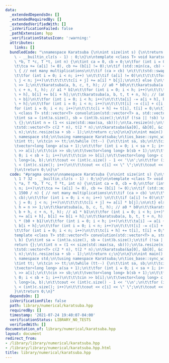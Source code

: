 ```yaml
---
data:
  _extendedDependsOn: []
  _extendedRequiredBy: []
  _extendedVerifiedWith: []
  _isVerificationFailed: false
  _pathExtension: hpp
  _verificationStatusIcon: ':warning:'
  attributes:
    links: []
  bundledCode: "\nnamespace Karatsuba {\n\nint size(int s) {\n\treturn s > 1 ? 32\
    \ - __builtin_clz(s - 1) : 0;\n}\n\ntemplate <class T> void karatsuba(T *a, T\
    \ *b, T *c, T *t, int n) {\n\tint ca = 0, cb = 0;\n\tfor (int i = 0; i < n; i++)\n\
    \t\tca += (a[i] != 0), cb += (b[i] != 0);\n\tif (std::min(ca, cb) <= 1500 / n)\
    \ { // not many multiplications\n\t\tif (ca > cb) \n\t\t\tstd::swap(ca, cb);\n\
    \t\tfor (int i = 0; i < n; i++) \n\t\t\tif (a[i] != 0)\n\t\t\t\tfor (int j = 0;\
    \ j < n; j++)\n\t\t\t\t\tc[i + j] += a[i] * b[j];\n\n\t} else {\n\t\tint h = n\
    \ >> 1;\n\t\tkaratsuba(a, b, c, t, h); // a0 * b0\n\t\tkaratsuba(a + h, b + h,\
    \ c + n, t, h); // a1 * b1\n\t\tfor (int i = 0; i < h; i++)\n\t\t\ta[i] += a[i\
    \ + h], b[i] += b[i + h];\n\t\tkaratsuba(a, b, t, t + n, h); // (a0 + a1) * (b0\
    \ + b1)\n\t\tfor (int i = 0; i < h; i++)\n\t\t\ta[i] -= a[i + h], b[i] -= b[i\
    \ + h];\n\t\tfor (int i = 0; i < n; i++)\n\t\t\tt[i] -= c[i] + c[i + n];\n\t\t\
    for (int i = 0; i < n; i++)\n\t\t\tc[i + h] += t[i], t[i] = 0;\n\t}\n}\n\ntemplate\
    \ <class T> std::vector<T> convolution(std::vector<T> a, std::vector<T> b) {\n\
    \tint sa = (int)a.size(), sb = (int)b.size();\n\tif (!sa || !sb) \n\t\treturn\
    \ {};\n\tint n = (1 << size(std::max(sa, sb)));\n\ta.resize(n);\n\tb.resize(n);\n\
    \tstd::vector<T> c(2 * n), t(2 * n);\n\tkaratsuba(&a[0], &b[0], &c[0], &t[0],\
    \ n);\n\tc.resize(sa + sb - 1);\n\treturn c;\n}\n\n}\n\nint main() {\n\tusing\
    \ namespace std;\n\tusing namespace Karatsuba;\n\tios_base::sync_with_stdio(0);\n\
    \tint tt; \n\tcin >> tt;\n\twhile (tt--) {\n\t\tint sa, sb;\n\t\tcin >> sa;\n\t\
    \tvector<long long> a(sa + 1);\n\t\tfor (int i = 0; i < sa + 1; i++)\n\t\t\tcin\
    \ >> a[i];\n\t\tcin >> sb;\n\t\tvector<long long> b(sb + 1);\n\t\tfor (int i =\
    \ 0; i < sb + 1; i++)\n\t\t\tcin >> b[i];\n\t\tvector<long long> c = convolution<long\
    \ long>(a, b);\n\t\tcout << (int)c.size() - 1 << '\\n';\n\t\tfor (int i = 0; i\
    \ < (int)c.size(); i++)\n\t\t\tcout << c[i] << \" \";\n\t\tcout << '\\n';\n\t\
    }\n\treturn 0;\n}\n"
  code: "#pragma once\n\nnamespace Karatsuba {\n\nint size(int s) {\n\treturn s >\
    \ 1 ? 32 - __builtin_clz(s - 1) : 0;\n}\n\ntemplate <class T> void karatsuba(T\
    \ *a, T *b, T *c, T *t, int n) {\n\tint ca = 0, cb = 0;\n\tfor (int i = 0; i <\
    \ n; i++)\n\t\tca += (a[i] != 0), cb += (b[i] != 0);\n\tif (std::min(ca, cb) <=\
    \ 1500 / n) { // not many multiplications\n\t\tif (ca > cb) \n\t\t\tstd::swap(ca,\
    \ cb);\n\t\tfor (int i = 0; i < n; i++) \n\t\t\tif (a[i] != 0)\n\t\t\t\tfor (int\
    \ j = 0; j < n; j++)\n\t\t\t\t\tc[i + j] += a[i] * b[j];\n\n\t} else {\n\t\tint\
    \ h = n >> 1;\n\t\tkaratsuba(a, b, c, t, h); // a0 * b0\n\t\tkaratsuba(a + h,\
    \ b + h, c + n, t, h); // a1 * b1\n\t\tfor (int i = 0; i < h; i++)\n\t\t\ta[i]\
    \ += a[i + h], b[i] += b[i + h];\n\t\tkaratsuba(a, b, t, t + n, h); // (a0 + a1)\
    \ * (b0 + b1)\n\t\tfor (int i = 0; i < h; i++)\n\t\t\ta[i] -= a[i + h], b[i] -=\
    \ b[i + h];\n\t\tfor (int i = 0; i < n; i++)\n\t\t\tt[i] -= c[i] + c[i + n];\n\
    \t\tfor (int i = 0; i < n; i++)\n\t\t\tc[i + h] += t[i], t[i] = 0;\n\t}\n}\n\n\
    template <class T> std::vector<T> convolution(std::vector<T> a, std::vector<T>\
    \ b) {\n\tint sa = (int)a.size(), sb = (int)b.size();\n\tif (!sa || !sb) \n\t\t\
    return {};\n\tint n = (1 << size(std::max(sa, sb)));\n\ta.resize(n);\n\tb.resize(n);\n\
    \tstd::vector<T> c(2 * n), t(2 * n);\n\tkaratsuba(&a[0], &b[0], &c[0], &t[0],\
    \ n);\n\tc.resize(sa + sb - 1);\n\treturn c;\n}\n\n}\n\nint main() {\n\tusing\
    \ namespace std;\n\tusing namespace Karatsuba;\n\tios_base::sync_with_stdio(0);\n\
    \tint tt; \n\tcin >> tt;\n\twhile (tt--) {\n\t\tint sa, sb;\n\t\tcin >> sa;\n\t\
    \tvector<long long> a(sa + 1);\n\t\tfor (int i = 0; i < sa + 1; i++)\n\t\t\tcin\
    \ >> a[i];\n\t\tcin >> sb;\n\t\tvector<long long> b(sb + 1);\n\t\tfor (int i =\
    \ 0; i < sb + 1; i++)\n\t\t\tcin >> b[i];\n\t\tvector<long long> c = convolution<long\
    \ long>(a, b);\n\t\tcout << (int)c.size() - 1 << '\\n';\n\t\tfor (int i = 0; i\
    \ < (int)c.size(); i++)\n\t\t\tcout << c[i] << \" \";\n\t\tcout << '\\n';\n\t\
    }\n\treturn 0;\n}"
  dependsOn: []
  isVerificationFile: false
  path: library/numerical/karatsuba.hpp
  requiredBy: []
  timestamp: '2021-07-24 19:40:07-04:00'
  verificationStatus: LIBRARY_NO_TESTS
  verifiedWith: []
documentation_of: library/numerical/karatsuba.hpp
layout: document
redirect_from:
- /library/library/numerical/karatsuba.hpp
- /library/library/numerical/karatsuba.hpp.html
title: library/numerical/karatsuba.hpp
---
```


